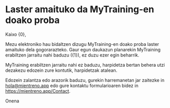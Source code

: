 # Laster amaituko da MyTraining-en doako proba

Kaixo {0},

Mezu elektroniko hau bidaltzen dizugu MyTraining-en doako proba laster amaituko dela gogorarazteko. Gaur egun daukazun planarekin MyTraining erabiltzen jarraitu nahi baduzu ({1}), ez duzu ezer egin beharrik.

MyTraining erabiltzen jarraitu nahi ez baduzu, harpidetza bertan behera utzi dezakezu edozein zure kontutik, harpidetzak atalean.

Edozein zalantza edo arazorik baduzu, gurekin harremanetan jar zaitezke in <hola@mientreno.app> edo gure kontaktu formularioaren bidez in <https://mientreno.app/Contact>.

Onena